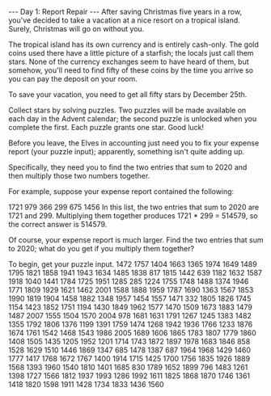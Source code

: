 --- Day 1: Report Repair ---
After saving Christmas five years in a row, you've decided to take a vacation at a nice resort on a tropical island. Surely, Christmas will go on without you.

The tropical island has its own currency and is entirely cash-only. The gold coins used there have a little picture of a starfish; the locals just call them stars. None of the currency exchanges seem to have heard of them, but somehow, you'll need to find fifty of these coins by the time you arrive so you can pay the deposit on your room.

To save your vacation, you need to get all fifty stars by December 25th.

Collect stars by solving puzzles. Two puzzles will be made available on each day in the Advent calendar; the second puzzle is unlocked when you complete the first. Each puzzle grants one star. Good luck!

Before you leave, the Elves in accounting just need you to fix your expense report (your puzzle input); apparently, something isn't quite adding up.

Specifically, they need you to find the two entries that sum to 2020 and then multiply those two numbers together.

For example, suppose your expense report contained the following:

1721
979
366
299
675
1456
In this list, the two entries that sum to 2020 are 1721 and 299. Multiplying them together produces 1721 * 299 = 514579, so the correct answer is 514579.

Of course, your expense report is much larger. Find the two entries that sum to 2020; what do you get if you multiply them together?

To begin, get your puzzle input.
1472
1757
1404
1663
1365
1974
1649
1489
1795
1821
1858
1941
1943
1634
1485
1838
817
1815
1442
639
1182
1632
1587
1918
1040
1441
1784
1725
1951
1285
285
1224
1755
1748
1488
1374
1946
1771
1809
1929
1621
1462
2001
1588
1888
1959
1787
1690
1363
1567
1853
1990
1819
1904
1458
1882
1348
1957
1454
1557
1471
332
1805
1826
1745
1154
1423
1852
1751
1194
1430
1849
1962
1577
1470
1509
1673
1883
1479
1487
2007
1555
1504
1570
2004
978
1681
1631
1791
1267
1245
1383
1482
1355
1792
1806
1376
1199
1391
1759
1474
1268
1942
1936
1766
1233
1876
1674
1761
1542
1468
1543
1986
2005
1689
1606
1865
1783
1807
1779
1860
1408
1505
1435
1205
1952
1201
1714
1743
1872
1897
1978
1683
1846
858
1528
1629
1510
1446
1869
1347
685
1478
1387
687
1964
1968
1429
1460
1777
1417
1768
1672
1767
1400
1914
1715
1425
1700
1756
1835
1926
1889
1568
1393
1960
1540
1810
1401
1685
830
1789
1652
1899
796
1483
1261
1398
1727
1566
1812
1937
1993
1286
1992
1611
1825
1868
1870
1746
1361
1418
1820
1598
1911
1428
1734
1833
1436
1560
